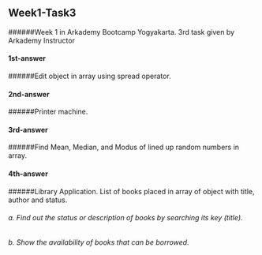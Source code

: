 ## Week1-Task3
######Week 1 in Arkademy Bootcamp Yogyakarta. 3rd task given by Arkademy Instructor


#### 1st-answer
######Edit object in array using spread operator.

#### 2nd-answer
######Printer machine.

#### 3rd-answer
######Find Mean, Median, and  Modus of lined up random numbers in array. 

#### 4th-answer
######Library Application. List of books placed in array of object with title, author and status.
######  a. Find out the status or description of books by searching its  key (title).
######  b. Show the availability of books that can be borrowed.
